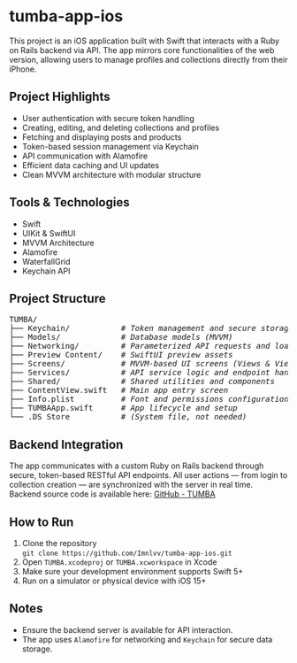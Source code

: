 # tumba-app-ios

This project is an iOS application built with Swift that interacts with a Ruby on Rails backend via API. The app mirrors core functionalities of the web version, allowing users to manage profiles and collections directly from their iPhone.

## Project Highlights
- User authentication with secure token handling
- Creating, editing, and deleting collections and profiles
- Fetching and displaying posts and products
- Token-based session management via Keychain
- API communication with Alamofire
- Efficient data caching and UI updates
- Clean MVVM architecture with modular structure

## Tools & Technologies
- Swift
- UIKit & SwiftUI
- MVVM Architecture
- Alamofire
- WaterfallGrid
- Keychain API

## Project Structure
<pre>
TUMBA/
├── Keychain/           <i># Token management and secure storage</i>
├── Models/             <i># Database models (MVVM)</i>
├── Networking/         <i># Parameterized API requests and loaders</i>
├── Preview Content/    <i># SwiftUI preview assets</i>
├── Screens/            <i># MVVM-based UI screens (Views & ViewModels)</i>
├── Services/           <i># API service logic and endpoint handlers</i>
├── Shared/             <i># Shared utilities and components</i>
├── ContentView.swift   <i># Main app entry screen</i>
├── Info.plist          <i># Font and permissions configuration</i>
├── TUMBAApp.swift      <i># App lifecycle and setup</i>
└── .DS_Store           <i># (System file, not needed)</i>
</pre>

## Backend Integration
The app communicates with a custom Ruby on Rails backend through secure, token-based RESTful API endpoints. All user actions — from login to collection creation — are synchronized with the server in real time.  
Backend source code is available here: [GitHub - TUMBA](https://github.com/IrinaApolonnik/TUMBA)

## How to Run
1. Clone the repository  
   `git clone https://github.com/Imnlvv/tumba-app-ios.git`
2. Open `TUMBA.xcodeproj` or `TUMBA.xcworkspace` in Xcode
3. Make sure your development environment supports Swift 5+
4. Run on a simulator or physical device with iOS 15+

## Notes
- Ensure the backend server is available for API interaction.
- The app uses `Alamofire` for networking and `Keychain` for secure data storage.
